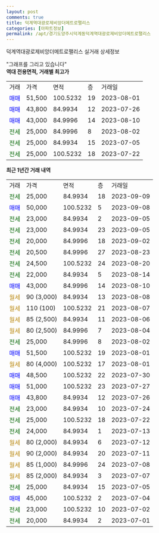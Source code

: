 ```yaml
---
layout: post
comments: true
title: 덕계역대광로제비앙더메트로팰리스
categories: [아파트정보]
permalink: /apt/경기도양주시덕계동덕계역대광로제비앙더메트로팰리스
---
```


덕계역대광로제비앙더메트로팰리스 실거래 상세정보

<script type="text/javascript">
  google.charts.load('current', {'packages':['line', 'corechart']});
  google.charts.setOnLoadCallback(drawChart);

  function drawChart() {
    var data = new google.visualization.DataTable();
    data.addColumn('date', '거래일');
    data.addColumn('number', "매매");
    data.addColumn('number', "전세");
    data.addColumn('number', "전매");

    data.addRows([[new Date(Date.parse("2023-09-09")), null, 25000, null], [new Date(Date.parse("2023-09-08")), 50000, null, null], [new Date(Date.parse("2023-09-05")), null, 23000, null], [new Date(Date.parse("2023-09-05")), null, 23000, null], [new Date(Date.parse("2023-09-02")), null, 20000, null], [new Date(Date.parse("2023-08-23")), null, 20500, null], [new Date(Date.parse("2023-08-20")), null, 24500, null], [new Date(Date.parse("2023-08-14")), null, 22000, null], [new Date(Date.parse("2023-08-10")), 43000, null, null], [new Date(Date.parse("2023-08-08")), null, null, null], [new Date(Date.parse("2023-08-07")), null, null, null], [new Date(Date.parse("2023-08-06")), null, null, null], [new Date(Date.parse("2023-08-04")), null, null, null], [new Date(Date.parse("2023-08-02")), null, 25000, null], [new Date(Date.parse("2023-08-01")), 51500, null, null], [new Date(Date.parse("2023-08-01")), null, null, null], [new Date(Date.parse("2023-07-30")), 48500, null, null], [new Date(Date.parse("2023-07-27")), 51000, null, null], [new Date(Date.parse("2023-07-26")), 43800, null, null], [new Date(Date.parse("2023-07-24")), null, 23000, null], [new Date(Date.parse("2023-07-22")), null, 25000, null], [new Date(Date.parse("2023-07-13")), null, 24000, null], [new Date(Date.parse("2023-07-12")), null, null, null], [new Date(Date.parse("2023-07-11")), null, null, null], [new Date(Date.parse("2023-07-08")), null, null, null], [new Date(Date.parse("2023-07-07")), null, null, null], [new Date(Date.parse("2023-07-05")), null, 25000, null], [new Date(Date.parse("2023-07-04")), 45000, null, null], [new Date(Date.parse("2023-07-02")), null, 23000, null], [new Date(Date.parse("2023-07-01")), null, 20000, null]]);

    var options = {
      hAxis: {
        format: 'yyyy/MM/dd'
      },    
      lineWidth: 0,
      pointsVisible: true,    
      title: '최근 1년간 유형별 실거래가 분포',
      legend: { position: 'bottom' }
    };

    var formatter = new google.visualization.NumberFormat({pattern:'###,###'} );
    formatter.format(data, 1);
    formatter.format(data, 2);
    
    setTimeout(function() {
        var chart = new google.visualization.LineChart(document.getElementById('columnchart_material'));
        chart.draw(data, (options));
        document.getElementById('loading').style.display = 'none';
    }, 200);
  }
</script>


<div id="loading" style="z-index:20; display: block; margin-left: 0px">"그래프를 그리고 있습니다"</div>
<div id="columnchart_material" style="width: 95%; margin-left: 0px; display: block"></div>
<!-- contents start -->
<b>역대 전용면적, 거래별 최고가</b>
<table class="sortable">
    <tr>
      <td>거래</td>
      <td>가격</td>
      <td>면적</td>
      <td>층</td>
      <td>거래일</td>
    </tr>
        <tr>
          <td><a style="color: blue">매매</a></td>
          <td>51,500</td>
          <td>100.5232</td>
          <td>19</td>
          <td>2023-08-01</td>
        </tr>            <tr>
          <td><a style="color: blue">매매</a></td>
          <td>43,800</td>
          <td>84.9934</td>
          <td>12</td>
          <td>2023-07-26</td>
        </tr>            <tr>
          <td><a style="color: blue">매매</a></td>
          <td>43,000</td>
          <td>84.9996</td>
          <td>14</td>
          <td>2023-08-10</td>
        </tr>        
        <tr>
              <td><a style="color: darkgreen">전세</a></td>
              <td>25,000</td>
              <td>84.9996</td>
              <td>8</td>
              <td>2023-08-02</td>
            </tr>            <tr>
              <td><a style="color: darkgreen">전세</a></td>
              <td>25,000</td>
              <td>84.9934</td>
              <td>15</td>
              <td>2023-07-05</td>
            </tr>            <tr>
              <td><a style="color: darkgreen">전세</a></td>
              <td>25,000</td>
              <td>100.5232</td>
              <td>18</td>
              <td>2023-07-22</td>
            </tr>        
    
</table>

<b>최근 1년간 거래 내역</b>

<table class="sortable">
    <tr>
      <td>거래</td>
      <td>가격</td>
      <td>면적</td>
      <td>층</td>
      <td>거래일</td>
    </tr>
    <tr>
      <td><a style="color: darkgreen">전세</a></td>
      <td>25,000</td>
      <td>84.9934</td>
      <td>18</td>
      <td>2023-09-09</td>
    </tr>          <tr>
      <td><a style="color: blue">매매</a></td>
      <td>50,000</td>
      <td>100.5232</td>
      <td>5</td>
      <td>2023-09-08</td>
    </tr>          <tr>
      <td><a style="color: darkgreen">전세</a></td>
      <td>23,000</td>
      <td>84.9934</td>
      <td>2</td>
      <td>2023-09-05</td>
    </tr>          <tr>
      <td><a style="color: darkgreen">전세</a></td>
      <td>23,000</td>
      <td>84.9934</td>
      <td>23</td>
      <td>2023-09-05</td>
    </tr>          <tr>
      <td><a style="color: darkgreen">전세</a></td>
      <td>20,000</td>
      <td>84.9996</td>
      <td>18</td>
      <td>2023-09-02</td>
    </tr>          <tr>
      <td><a style="color: darkgreen">전세</a></td>
      <td>20,500</td>
      <td>84.9996</td>
      <td>27</td>
      <td>2023-08-23</td>
    </tr>          <tr>
      <td><a style="color: darkgreen">전세</a></td>
      <td>24,500</td>
      <td>100.5232</td>
      <td>24</td>
      <td>2023-08-20</td>
    </tr>          <tr>
      <td><a style="color: darkgreen">전세</a></td>
      <td>22,000</td>
      <td>84.9934</td>
      <td>5</td>
      <td>2023-08-14</td>
    </tr>          <tr>
      <td><a style="color: blue">매매</a></td>
      <td>43,000</td>
      <td>84.9996</td>
      <td>14</td>
      <td>2023-08-10</td>
    </tr>          <tr>
      <td><a style="color: darkgoldenrod">월세</a></td>
      <td>90 (3,000)</td>
      <td>84.9934</td>
      <td>13</td>
      <td>2023-08-08</td>
    </tr>          <tr>
      <td><a style="color: darkgoldenrod">월세</a></td>
      <td>110 (100)</td>
      <td>100.5232</td>
      <td>21</td>
      <td>2023-08-07</td>
    </tr>          <tr>
      <td><a style="color: darkgoldenrod">월세</a></td>
      <td>85 (2,500)</td>
      <td>84.9934</td>
      <td>11</td>
      <td>2023-08-06</td>
    </tr>          <tr>
      <td><a style="color: darkgoldenrod">월세</a></td>
      <td>80 (2,500)</td>
      <td>84.9996</td>
      <td>7</td>
      <td>2023-08-04</td>
    </tr>          <tr>
      <td><a style="color: darkgreen">전세</a></td>
      <td>25,000</td>
      <td>84.9996</td>
      <td>8</td>
      <td>2023-08-02</td>
    </tr>          <tr>
      <td><a style="color: blue">매매</a></td>
      <td>51,500</td>
      <td>100.5232</td>
      <td>19</td>
      <td>2023-08-01</td>
    </tr>          <tr>
      <td><a style="color: darkgoldenrod">월세</a></td>
      <td>80 (4,000)</td>
      <td>100.5232</td>
      <td>17</td>
      <td>2023-08-01</td>
    </tr>          <tr>
      <td><a style="color: blue">매매</a></td>
      <td>48,500</td>
      <td>100.5232</td>
      <td>22</td>
      <td>2023-07-30</td>
    </tr>          <tr>
      <td><a style="color: blue">매매</a></td>
      <td>51,000</td>
      <td>100.5232</td>
      <td>23</td>
      <td>2023-07-27</td>
    </tr>          <tr>
      <td><a style="color: blue">매매</a></td>
      <td>43,800</td>
      <td>84.9934</td>
      <td>12</td>
      <td>2023-07-26</td>
    </tr>          <tr>
      <td><a style="color: darkgreen">전세</a></td>
      <td>23,000</td>
      <td>84.9934</td>
      <td>10</td>
      <td>2023-07-24</td>
    </tr>          <tr>
      <td><a style="color: darkgreen">전세</a></td>
      <td>25,000</td>
      <td>100.5232</td>
      <td>18</td>
      <td>2023-07-22</td>
    </tr>          <tr>
      <td><a style="color: darkgreen">전세</a></td>
      <td>24,000</td>
      <td>84.9934</td>
      <td>1</td>
      <td>2023-07-13</td>
    </tr>          <tr>
      <td><a style="color: darkgoldenrod">월세</a></td>
      <td>80 (2,000)</td>
      <td>84.9934</td>
      <td>6</td>
      <td>2023-07-12</td>
    </tr>          <tr>
      <td><a style="color: darkgoldenrod">월세</a></td>
      <td>90 (2,000)</td>
      <td>84.9934</td>
      <td>20</td>
      <td>2023-07-11</td>
    </tr>          <tr>
      <td><a style="color: darkgoldenrod">월세</a></td>
      <td>85 (1,000)</td>
      <td>84.9996</td>
      <td>24</td>
      <td>2023-07-08</td>
    </tr>          <tr>
      <td><a style="color: darkgoldenrod">월세</a></td>
      <td>85 (2,000)</td>
      <td>84.9934</td>
      <td>3</td>
      <td>2023-07-07</td>
    </tr>          <tr>
      <td><a style="color: darkgreen">전세</a></td>
      <td>25,000</td>
      <td>84.9934</td>
      <td>15</td>
      <td>2023-07-05</td>
    </tr>          <tr>
      <td><a style="color: blue">매매</a></td>
      <td>45,000</td>
      <td>100.5232</td>
      <td>2</td>
      <td>2023-07-04</td>
    </tr>          <tr>
      <td><a style="color: darkgreen">전세</a></td>
      <td>23,000</td>
      <td>100.5232</td>
      <td>10</td>
      <td>2023-07-02</td>
    </tr>          <tr>
      <td><a style="color: darkgreen">전세</a></td>
      <td>20,000</td>
      <td>84.9934</td>
      <td>2</td>
      <td>2023-07-01</td>
    </tr>      </table>
<!-- contents end -->    

